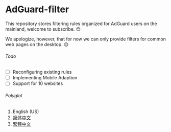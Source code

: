 # AdGuard-filter

This repository stores filtering rules organized for AdGuard users on the mainland, welcome to subscribe. 😊

We apologize, however, that for now we can only provide filters for common web pages on the desktop. 😥

###### Todo

- [ ] Reconfiguring existing rules
- [ ] Implementing Mobile Adaption
- [ ] Support for 10 websites

###### Polyglot

1. English (US)
2. [简体中文](./zh-chs.md)
3. [繁體中文](./zh-cht.md)